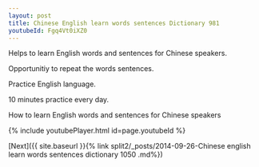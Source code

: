```yaml
---
layout: post
title: Chinese English learn words sentences Dictionary 981 
youtubeId: Fgq4Vt0iXZ0
---
```

 
 
Helps to learn English words and sentences for Chinese speakers.

Opportunitiy to repeat the words sentences. 

Practice English language. 
 
10 minutes practice every day. 
 
How to learn English words and sentences for Chinese speakers 
 
{% include youtubePlayer.html id=page.youtubeId %}
 
 
[Next]({{ site.baseurl }}{% link  split2/_posts/2014-09-26-Chinese english learn words sentences dictionary 1050 .md%})
 
